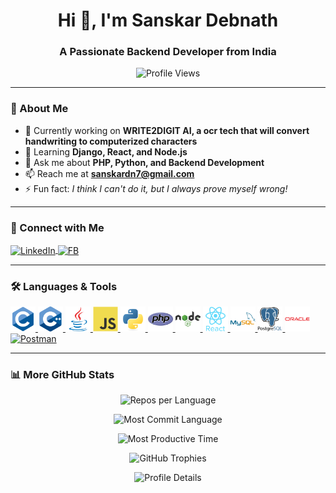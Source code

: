 <h1 align="center">Hi 👋, I'm Sanskar Debnath</h1>
<h3 align="center">A Passionate Backend Developer from India</h3>

<p align="center">
  <img src="https://komarev.com/ghpvc/?username=aryavir01&label=Profile%20views&color=0e75b6&style=flat" alt="Profile Views" />
</p>

---

### 🚀 About Me  
- 🔭 Currently working on **WRITE2DIGIT AI, a ocr tech that will convert handwriting to computerized characters**  
- 🌱 Learning **Django, React, and Node.js**  
- 💬 Ask me about **PHP, Python, and Backend Development**  
- 📫 Reach me at **sanskardn7@gmail.com**  
- ⚡ Fun fact: *I think I can't do it, but I always prove myself wrong!*  

---

### 📌 Connect with Me  
<p align="left">
  <a href="https://www.linkedin.com/in/sanskar-debnath-896147349/" target="_blank">
    <img align="center" src="https://raw.githubusercontent.com/rahuldkjain/github-profile-readme-generator/master/src/images/icons/Social/linked-in-alt.svg" alt="LinkedIn" height="30" width="40" />
  </a>
  <a href="https://www.facebook.com/sanskardebnath2017/" target="_blank">
    <img align="center" src="https://raw.githubusercontent.com/rahuldkjain/github-profile-readme-generator/master/src/images/icons/Social/facebook-alt.svg" alt="FB" height="30" width="40" />
  </a>
</p>

---

### 🛠️ Languages & Tools  
<p align="left">  
  <a href="https://www.cprogramming.com/" target="_blank">
    <img src="https://raw.githubusercontent.com/devicons/devicon/master/icons/c/c-original.svg" alt="C" width="40" height="40"/>
  </a>  
  <a href="https://www.w3schools.com/cpp/" target="_blank">
    <img src="https://raw.githubusercontent.com/devicons/devicon/master/icons/cplusplus/cplusplus-original.svg" alt="C++" width="40" height="40"/>
  </a>  
  <a href="https://www.java.com" target="_blank">
    <img src="https://raw.githubusercontent.com/devicons/devicon/master/icons/java/java-original.svg" alt="Java" width="40" height="40"/>
  </a>  
  <a href="https://developer.mozilla.org/en-US/docs/Web/JavaScript" target="_blank">
    <img src="https://raw.githubusercontent.com/devicons/devicon/master/icons/javascript/javascript-original.svg" alt="JavaScript" width="40" height="40"/>
  </a>  
  <a href="https://www.python.org" target="_blank">
    <img src="https://raw.githubusercontent.com/devicons/devicon/master/icons/python/python-original.svg" alt="Python" width="40" height="40"/>
  </a>  
  <a href="https://www.php.net" target="_blank">
    <img src="https://raw.githubusercontent.com/devicons/devicon/master/icons/php/php-original.svg" alt="PHP" width="40" height="40"/>
  </a>  
  <a href="https://nodejs.org" target="_blank">
    <img src="https://raw.githubusercontent.com/devicons/devicon/master/icons/nodejs/nodejs-original-wordmark.svg" alt="Node.js" width="40" height="40"/>
  </a>  
  <a href="https://reactjs.org/" target="_blank">
    <img src="https://raw.githubusercontent.com/devicons/devicon/master/icons/react/react-original-wordmark.svg" alt="React" width="40" height="40"/>
  </a>  
  <a href="https://www.mysql.com/" target="_blank">
    <img src="https://raw.githubusercontent.com/devicons/devicon/master/icons/mysql/mysql-original-wordmark.svg" alt="MySQL" width="40" height="40"/>
  </a>  
  <a href="https://www.postgresql.org" target="_blank">
    <img src="https://raw.githubusercontent.com/devicons/devicon/master/icons/postgresql/postgresql-original-wordmark.svg" alt="PostgreSQL" width="40" height="40"/>
  </a>  
  <a href="https://www.oracle.com/" target="_blank">
    <img src="https://raw.githubusercontent.com/devicons/devicon/master/icons/oracle/oracle-original.svg" alt="Oracle" width="40" height="40"/>
  </a>  
  <a href="https://postman.com" target="_blank">
    <img src="https://www.vectorlogo.zone/logos/getpostman/getpostman-icon.svg" alt="Postman" width="40" height="40"/>
  </a>  
</p>

---

### 📊 More GitHub Stats
<p align="center"> <img src="https://github-profile-summary-cards.vercel.app/api/cards/repos-per-language?username=aryavir01&theme=github_dark" alt="Repos per Language" /> </p> <p align="center"> <img src="https://github-profile-summary-cards.vercel.app/api/cards/most-commit-language?username=aryavir01&theme=github_dark" alt="Most Commit Language" /> </p> <p align="center"> <img src="https://github-profile-summary-cards.vercel.app/api/cards/productive-time?username=aryavir01&theme=github_dark&utcOffset=5.5" alt="Most Productive Time" /> </p> <p align="center"> <img src="https://github-profile-trophy.vercel.app/?username=aryavir01&theme=darkhub&no-frame=true&margin-w=5" alt="GitHub Trophies" /> </p> <p align="center"> <img src="https://github-profile-summary-cards.vercel.app/api/cards/profile-details?username=aryavir01&theme=github_dark" alt="Profile Details" /> </p>
